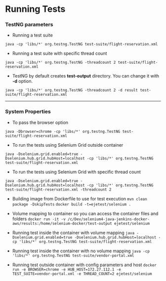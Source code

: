 # Running Tests

### TestNG parameters

- Running a test suite

`java -cp 'libs/*' org.testng.TestNG test-suite/flight-reservation.xml`

- Running a test suite with specific thread count

`java -cp 'libs/*' org.testng.TestNG -threadcount 2 test-suite/flight-reservation.xml`

- TestNG by default creates **test-output** directory. You can change it with **-d** option.

`java -cp 'libs/*' org.testng.TestNG -threadcount 2 -d result test-suite/flight-reservation.xml`

---

### System Properties

- To pass the browser option

`java -Dbrowser=chrome -cp 'libs/*' org.testng.TestNG test-suite/flight-reservation.xml`

- To run the tests using Selenium Grid outside container

`java -Dselenium.grid.enabled=true -Dselenium.hub.grid.hubHost=localhost -cp 'libs/*' org.testng.TestNG test-suite/flight-reservation.xml`

- To run the tests using Selenium Grid with specific thread count

`java -Dselenium.grid.enabled=true -Dselenium.hub.grid.hubHost=localhost -cp 'libs/*' org.testng.TestNG test-suite/flight-reservation.xml -threadcount 2`

- Building image from Dockerfile to use for test execution
`mvn clean package -DskipTests`
`docker build -t=ejetest/selenium .`

- Volume mapping to container so you can access the container files and folders
`docker run -it -v /c/Dev/selenium4-java-jenkins-docker-aws/results:/home/selenium-docker/test-output ejetest/selenium`

- Running test inside the container with volume mapping
`java -Dselenium.grid.enabled=true -Dselenium.hub.grid.hubHost=localhost -cp 'libs/*' org.testng.TestNG test-suite/flight-reservation.xml`

- Running test inside the container with no volume mapping
`java -cp 'libs/*' org.testng.TestNG test-suite/vendor-portal.xml`

- Running test outside container with config parameters and host
`docker run -e BROWSER=chrome -e HUB_HOST=172.27.112.1 -e TEST_SUITE=vendor-portal.xml -e THREAD_COUNT=2 ejetest/selenium`
